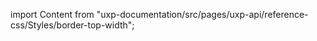 
import Content from "uxp-documentation/src/pages/uxp-api/reference-css/Styles/border-top-width";

<Content query="product=xd"/>
